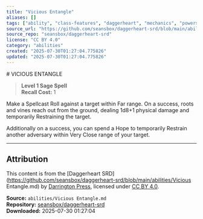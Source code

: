 ```yaml
---
title: "Vicious Entangle"
aliases: []
tags: ["ability", "class-features", "daggerheart", "mechanics", "powers", "reference", "srd", "ttrpg"]
source_url: "https://github.com/seansbox/daggerheart-srd/blob/main/abilities/Vicious Entangle.md"
source_repo: "seansbox/daggerheart-srd"
license: "CC BY 4.0"
category: "abilities"
created: "2025-07-30T01:27:04.775826"
updated: "2025-07-30T01:27:04.775826"
---
```


﻿# VICIOUS ENTANGLE

> **Level 1 Sage Spell**  
> **Recall Cost:** 1

Make a Spellcast Roll against a target within Far range. On a success, roots and vines reach out from the ground, dealing 1d8+1 physical damage and temporarily Restraining the target.

Additionally on a success, you can spend a Hope to temporarily Restrain another adversary within Very Close range of your target.

---

## Attribution

This content is from the [Daggerheart SRD](https://github.com/seansbox/daggerheart-srd/blob/main/abilities/Vicious Entangle.md) by [Darrington Press](https://darringtonpress.com/), licensed under [CC BY 4.0](https://creativecommons.org/licenses/by/4.0/).

**Source:** `abilities/Vicious Entangle.md`  
**Repository:** [seansbox/daggerheart-srd](https://github.com/seansbox/daggerheart-srd)  
**Downloaded:** 2025-07-30 01:27:04

